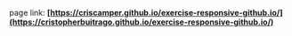 page link: **[https://criscamper.github.io/exercise-responsive-github.io/](https://cristopherbuitrago.github.io/exercise-responsive-github.io/)**
